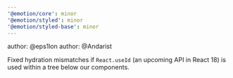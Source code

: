 ```yaml
---
'@emotion/core': minor
'@emotion/styled': minor
'@emotion/styled-base': minor
---
```


author: @eps1lon
author: @Andarist

Fixed hydration mismatches if `React.useId` (an upcoming API in React 18) is used within a tree below our components.
